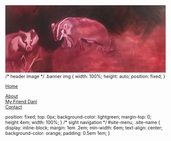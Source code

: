 <body>
  <div class="banner">
    <img src="./images/badgers.jpg" title="these are my badgers" id=""/>
  </div>
  /* header image */
  .banner img {
    width: 100%;
    height: auto;
    position: fixed;
  }

  <a href="#">Home</a>
</div>

<div class="menu-item">
  <a href="#">About</a>
</div>

<div class="menu-item">
  <a href="#">My Friend Dani</a>
</div>

<div class="menu-item">
  <a href="#">Contact</a>

  position: fixed;
  top: 0px;
  background-color: lightgreen;
  margin-top: 0;
  height 4em;
  width: 100%;
}
/* sight navigation */
#site-menu, .site-name {
  display: inline-block;
  margin: 1em .2em;
  min-width: 6em;
  text-align: center;
  background-color: orange;
  padding: 0.5em 1em;
}
